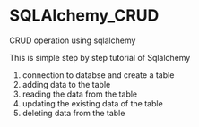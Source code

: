 # SQLAlchemy_CRUD
CRUD operation using sqlalchemy

This is simple step by step tutorial of Sqlalchemy 

1. connection to databse and create a table 
2. adding data to the table
3. reading the data from the table
4. updating the existing data of the table
5. deleting  data from the table
